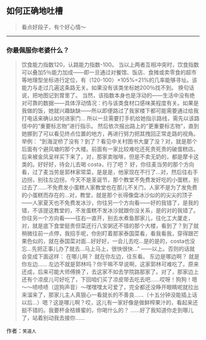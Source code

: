 ## 如何正确地吐槽

> 看点好段子，有个好心情～


 
---

### 你最佩服你老婆什么？

> 饮食能力指数120，认路能力指数-100。
> 当以上两者互相冲突时，饮食指数可以叠加5％能力加成——即一旦通过对餐馆、饭店、食摊或卖零食的超市等地理型坐标进行定位，有（120-100）×105%=21%的几率能够寻址。该能力与走过几遍这条路无关。如果没有该类坐标她200％找不到。
> 换句话说，把地图记到胃里了。
> 当然，该指数本身也是浮动的——生活中没有绝对可靠的数据——具体浮动情况：约与该类食材口感味美程度有关。如果是我做的饭，她就兴趣缺缺——所以即便路过了我家楼下都可能需要通过给我打电话来确认如何进家门…
> 所以一旦需要打手机给她指示路线，需先以该路径中的“重要标志物”进行指示。
> 然后依次报出路上的“更重要标志物”，直到她挪到了可以看见终点位置的地方，再进行努力把其拽回正常走路的视角。
> 举例：
> “到海淀桥了没有？到了？看见中关村图书大厦了没？对，就是那个后面有个避风塘的那个大楼。前面有一家比较难吃还死贵死贵的破蛋糕店。后来被金凤呈祥买下来了，对，那家卖咖啡，但是不卖无奶的，都是摩卡这类的。好好好，待会儿去喝 costa，行了吧？
> 好，你往麦当劳的那个方向看，过了麦当劳是郭林家常菜，是是是，他家现在不行了…对，然后往右手边拐，别往左边拐，今天不是圣诞节，那个教堂不免费发好吃的小蛋糕，别过去了……不免费发小蛋糕人家教堂也在那儿不关门，人家不是为了发免费的小蛋糕而存在的…对，教堂，就是那个长得像盘冰沙似的的尖尖的顶子——人家夏天也不免费发冰沙，你往另一个方向看——好的我错了，是我的错，不该提这教堂的，不发蛋糕不发冰沙就跟你没关系，是的对的我错了。你往另一个方向看——往右一直开，别去水煮鱼那家儿，往化工大厦走，对，就是底下食堂挺贵但菜还行八宝粥还不错的那个大楼，看到了？到了就稍微往前一点停，我招手呢，你别盯着那家泰国菜看，看我看我，穿得跟芒果色似的，就在泰国菜对面…好好好，一会儿去吃…是的是的，costa也没忘…先把正事儿办了就去…马上马上，很快很快…”
> ——以上。否则的话就会变成下面这样：
> 在哪儿啊？
> 就在你左边，往东看。
> 东边是哪边啊？
> 就是你左边……
> 左边不就是郭林吗？你干嘛不早说啊，这家郭林可难吃了。原来还成，后来可能大师傅换了，去这家不如去学院路那家了。对了，那家边上还有个凉皮儿可好吃了，下回咱们买了凉皮带去吃去吧……哎呀！狗狗！嗯～～啧啧啧（逗狗声音）～嘿嘿嘿太可爱了，完全都还没睁开眼睛呢就拉出来溜来了，那家儿主人真狠心一看就长的不善良……（十五分钟没能插上话以后…）嗯？这是哪儿啊？哎，这儿有一家好像是做鲜榨果汁的，看起来还挺不错的。我要杯金桔蜂蜜的，你喝什么的？
> ……好了我知道你走到哪儿了，站着别动我去接你……


作者：`笑道人`